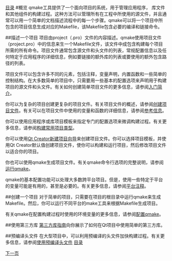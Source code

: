 [目录](../SUMMAY.md)
#概览
qmake工具提供了一个面向项目的系统，用于管理应用程序， 库文件和其他组件的构建过程。这种方法可以管理所有在工程中所使用的源文件，并且通常可以用一个简单的文档描述流程中的每一个步骤。qmake可以将一个项目中所包含的项目信息生成对应的Makefile，该Makefile包含必要的编译和链接命令。

##描述一个项目
项目由project（.pro）文件的内容描述。qmake使用项目文件（project.pro）中的信息来生一个Makefile文件，该文件中成包含构建每个项目所需的所有命令。项目文件通常包含源文件和头文件的列表，常规配置信息以及任何特定于应用程序的详细信息，例如要链接的额外库的列表或要使用的额外包含路径的列表。

项目文件可以包含许多不同的元素，包括注释，变量声明，内置函数和一些简单的控制结构。在大多数简单的项目中，只需要用一些基本的配置选项来声明用于构建项目的源文件和头文件。有关如何创建简单项目文件的更多信息，请参阅[入门简介](GettingStarted.md)。

你可以为复杂的项目创建更复杂的项目文件。有关项目文件的概述，请参阅[创建项目文件](CreatingProjectFile.md)。有关可以在项目文件中使用的变量和函数的详细信息，请参阅[参考信息](Reference.md)。

你可以使用应用程序或库项目模板来指定专门的配置选项来微调构建过程。有关更多信息，请参阅[构建常用项目类型](BuildingCommonProjectTypes.md)。

你可以使用[Qt Creator新建项目向导](http://doc.qt.io/qtcreator/creator-project-creating.html)来创建项目文件。你可以选择项目模板，并使用Qt Creator默认值创建项目文件，使你可以构建和运行项目，然后修改项目文件以适合你的项目。

你也可以使用qmake生成项目文件。有关qmake命令行选项的完整说明，请参阅[运行qmake](RunningQmake.md)。

qmake的基本配置功能可以处理大多数跨平台项目。但是，使用一些特定于平台的变量可能是有用的，甚至是必要的。有关更多信息，请参阅[平台注释](PlatformNotes.md)。

##创建一个项目
对于简单的项目，只需要在项目的根目录中运行qmake来生成Makefile。然后，你可以运行不同平台的make工具来根据Makefile生成项目。

有关qmake在配置构建过程时使用的环境变量的更多信息，请参阅[配置qmake](ConfiguringQmake)。

##使用第三方库
[第三方库指南](http://doc.qt.io/qt-5/third-party-libraries.html)向你展示了如何在Qt项目中使用简单的第三方库。

##预编译头文件
在大型项目中，可以利用预编译的头文件加快构建过程。有关更多信息，请参阅[使用预编译头文件](UsingPrecompiledHeaders.md)
[目录](../SUMMAY.md)

[下一页](GettingStarted.md)                    
                                                            